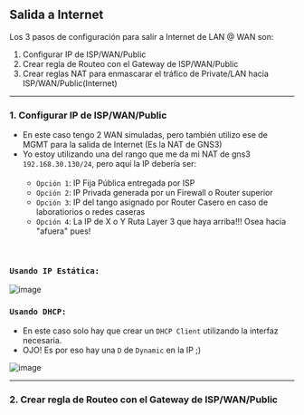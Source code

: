 ## Salida a Internet

Los 3 pasos de configuración para salir a Internet de LAN @ WAN son:

1. Configurar IP de ISP/WAN/Public
2. Crear regla de Routeo con el Gateway de ISP/WAN/Public
3. Crear reglas NAT para enmascarar el tráfico de Private/LAN hacia ISP/WAN/Public(Internet)

---

### 1. Configurar IP de ISP/WAN/Public

- En este caso tengo 2 WAN simuladas, pero también utilizo ese de MGMT para la salida de Internet (Es la NAT de GNS3)
- Yo estoy utilizando una del rango que me da mi NAT de gns3 `192.168.30.130/24`, pero aquí la IP debería ser: <br><br>
    - `Opción 1`: IP Fija Pública entregada por ISP
    - `Opción 2`: IP Privada generada por un Firewall o Router superior
    - `Opción 3`: IP del tango asignado por Router Casero en caso de laboratiorios o redes caseras
    - `Opción 4`: La IP de X o Y Ruta Layer 3 que haya arriba!!! Osea hacia "afuera" pues! 
<br>

### `Usando IP Estática:`

![image](https://github.com/Fz3r0/Fz3r0_-_MikroTik/assets/94720207/316804f1-51c9-4647-98b3-52283e4c60d3)

### `Usando DHCP:`

- En este caso solo hay que crear un `DHCP Client` utilizando la interfaz necesaria.
- OJO! Es por eso hay una `D` de `Dynamic` en la IP ;)

![image](https://github.com/Fz3r0/Fz3r0_-_MikroTik/assets/94720207/82319b1b-5512-45dc-8038-6da8591bbe60)

---

### 2. Crear regla de Routeo con el Gateway de ISP/WAN/Public

